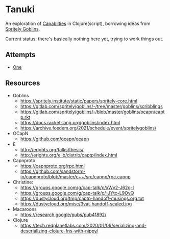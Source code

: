 # Tanuki

An exploration of [Capabilties](http://habitatchronicles.com/2017/05/what-are-capabilities/) in Clojure(script), borrowing ideas from [Spritely Goblins](https://spritely.institute/goblins/).

Current status: there's basically nothing here yet, trying to work things out.

## Attempts

 - [One](attempt1/README.md)

## Resources

 - Goblins
   - https://spritely.institute/static/papers/spritely-core.html
   - https://gitlab.com/spritely/goblins/-/tree/master/goblins/scribblings
   - https://gitlab.com/spritely/goblins/-/blob/master/goblins/ocapn/captp.rkt
   - https://docs.racket-lang.org/goblins/index.html
   - https://archive.fosdem.org/2021/schedule/event/spritelygoblins/
 - OCapN
   - https://github.com/ocapn/ocapn
 - E
   - http://erights.org/talks/thesis/
   - http://erights.org/elib/distrib/captp/index.html
 - Capnproto
   - https://capnproto.org/rpc.html
   - https://github.com/sandstorm-io/capnproto/blob/master/c++/src/capnp/rpc.capnp
 - Christine:
   - https://groups.google.com/g/cap-talk/c/xWv2-J62g-I
   - https://groups.google.com/g/cap-talk/c/-JYtc-L9OvQ
   - https://dustycloud.org/tmp/captp-handoff-musings.org.txt
   - https://dustycloud.org/misc/3vat-handoff-scaled.jpg
 - Macaroons
   - https://research.google/pubs/pub41892/
 - Clojure
   - https://tech.redplanetlabs.com/2020/01/06/serializing-and-deserializing-clojure-fns-with-nippy/
